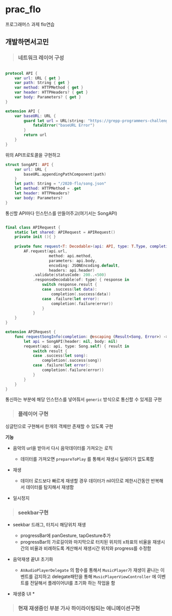 # prac_flo
프로그래머스 과제 flo연습



## 개발하면서고민

> ### 네트워크 레이어 구성

``` swift

protocol API {
    var url: URL { get }
    var path: String { get }
    var method: HTTPMethod { get }
    var header: HTTPHeaders? { get }
    var body: Parameters? { get }
}

extension API {
    var baseURL: URL {
        guard let url = URL(string: "https://grepp-programmers-challenges.s3.ap-northeast-2.amazonaws.com") else {
            fatalError("baseURL Error")
        }
        return url
    }
}
```

위의 API프로토콜을 구현하고

``` swift
struct SongAPI: API {
    var url: URL {
        baseURL.appendingPathComponent(path)
    }
    let path: String = "/2020-flo/song.json"
    let method: HTTPMethod = .get
    let header: HTTPHeaders?
    var body: Parameters?
}
```

통신할 API마다 인스턴스를 만들어주고(여기서는 SongAPI)

```swift

final class APIRequest {
    static let shared: APIRequest = APIRequest()
    private init (){ }
  
    private func request<T: Decodable>(api: API, type: T.Type, completion: @escaping (Result<T, Error>) -> Void) {
        AF.request(api.url,
                   method: api.method,
                   parameters: api.body,
                   encoding: JSONEncoding.default,
                   headers: api.header)
            .validate(statusCode: 200..<500)
            .responseDecodable(of: type) { response in
                switch response.result {
                case .success(let data):
                    completion(.success(data))
                case .failure(let error):
                    completion(.failure(error))
                }
            }
    }
}

extension APIRequest {
    func requestSongInfo(completion: @escaping (Result<Song, Error>) -> Void) {
        let api = SongAPI(header: nil, body: nil)
        request(api: api, type: Song.self) { result in
            switch result {
            case .success(let song):
                completion(.success(song))
            case .failure(let error):
                completion(.failure(error))
            }
        }
    }
}
```

통신하는 부분에 해당 인스턴스를 넣어줘서 `generic` 방식으로 통신할 수 있게끔 구현



> ### 플레이어 구현

싱글턴으로 구현해서 한개의 객체만 존재할 수 있도록 구현

**기능**

* 음악의 url을 받아서 다시 음악데이터를 가져오는 로직
  * 데이터를 가져오면 `prepareToPlay` 를 통해서 재생시 딜레이가 없도록함

* 재생
  * 데이터 로드보다 빠르게 재생할 경우 데이터가 nil이므로 제한시간동안 반복해서 데이터를 탐지해서 재생함

* 일시정지



> ### seekbar구현

* seekbar 드래그, 터치시 해당위치 재생
  * progressBar에 panGesture, tapGesture추가
  * progressBar의 가로길이와 마지막으로 터치된 위치의 x좌표의 비율을 재생시간의 비율과 비례하도록 계산해서 재생시간 위치와 progress를 수정함

* 음악재생 끝UI 초기화
  * `AVAudioPlayerDelegate` 의 함수를 통해서 `MusicPlayer`가 재생이 끝나는 이벤트를 감지하고 delegate패턴을 통해 `MusicPlayerViewController` 에 이벤트를 전달해서 플레이어UI를 초기화 하는 작업을 함

* 재생중 UI
  * 




> ### 현재 재생중인 부분 가사 하이라이팅되는 애니메이션구현





